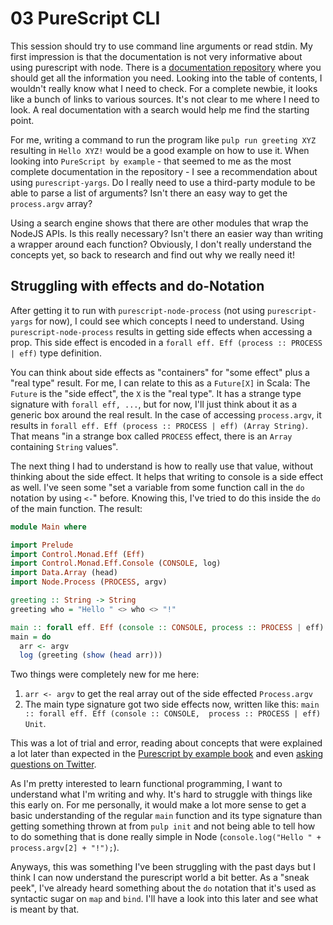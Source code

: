 # 03 PureScript CLI

This session should try to use command line arguments or read stdin. My first impression is that the documentation is
not very informative about using purescript with node. There is a [documentation 
repository](https://github.com/purescript/documentation) where you should get all the information you need. Looking into
the table of contents, I wouldn't really know what I need to check. For a complete newbie, it looks like a bunch of 
links to various sources. It's not clear to me where I need to look. A real documentation with a search would help me
find the starting point.

For me, writing a command to run the program like `pulp run greeting XYZ` resulting in `Hello XYZ!` would be a good 
example on how to use it. When looking into `PureScript by example` - that seemed to me as the most complete 
documentation in the repository - I see a recommendation about using `purescript-yargs`. Do I really need to use a 
third-party module to be able to parse a list of arguments? Isn't there an easy way to get the `process.argv` array?

Using a search engine shows that there are other modules that wrap the NodeJS APIs. Is this really necessary? Isn't 
there an easier way than writing a wrapper around each function? Obviously, I don't really understand the concepts yet,
so back to research and find out why we really need it!

## Struggling with effects and do-Notation

After getting it to run with `purescript-node-process` (not using `purescript-yargs` for now), I could see which 
concepts I need to understand. Using `purescript-node-process` results in getting side effects when accessing a prop. 
This side effect is encoded in a `forall eff. Eff (process :: PROCESS | eff)` type definition.

You can think about side effects as "containers" for "some effect" plus a "real type" result. For me, I can relate to
this as a `Future[X]` in Scala: The `Future` is the "side effect", the `X` is the "real type". It has a strange type 
signature with `forall eff, ...`, but for now, I'll just think about it as a generic box around the real result. In the 
case of accessing `process.argv`, it results in `forall eff. Eff (process :: PROCESS | eff) (Array String)`. That means
"in a strange box called `PROCESS` effect, there is an `Array` containing `String` values".

The next thing I had to understand is how to really use that value, without thinking about the side effect. It helps 
that writing to console is a side effect as well. I've seen some "set a variable from some function call in the `do` 
notation by using `<-`" before. Knowing this, I've tried to do this inside the `do` of the main function. The result:

```purescript
module Main where

import Prelude
import Control.Monad.Eff (Eff)
import Control.Monad.Eff.Console (CONSOLE, log)
import Data.Array (head)
import Node.Process (PROCESS, argv)

greeting :: String -> String
greeting who = "Hello " <> who <> "!"

main :: forall eff. Eff (console :: CONSOLE, process :: PROCESS | eff) Unit
main = do
  arr <- argv
  log (greeting (show (head arr)))
```

Two things were completely new for me here:
1. `arr <- argv` to get the real array out of the side effected `Process.argv`
2. The main type signature got two side effects now, written like this: `main :: forall eff. Eff (console :: CONSOLE, 
process :: PROCESS | eff) Unit`. 

This was a lot of trial and error, reading about concepts that were explained a lot later than expected in the 
[Purescript by example book](https://leanpub.com/purescript/read) and even [asking questions on 
Twitter](https://twitter.com/NarigoDF/status/896987370461028352).

As I'm pretty interested to learn functional programming, I want to understand what I'm writing and why. It's hard to 
struggle with things like this early on. For me personally, it would make a lot more sense to get a basic understanding 
of the regular `main` function and its type signature than getting something thrown at from `pulp init` and not being 
able to tell how to do something that is done really simple in Node (`console.log("Hello " + process.argv[2] + "!");`).

Anyways, this was something I've been struggling with the past days but I think I can now understand the purescript 
world a bit better. As a "sneak peek", I've already heard something about the `do` notation that it's used as syntactic
sugar on `map` and `bind`. I'll have a look into this later and see what is meant by that.
